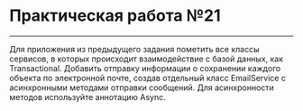 # Практическая работа №21
___
Для приложения из предыдущего задания пометить все классы сервисов, в которых происходит взаимодействие с базой данных, как Transactional. Добавить отправку информации о сохранении каждого объекта по электронной почте, создав отдельный класс EmailService с асинхронными методами отправки сообщений. Для асинхронности методов используйте аннотацию Async.